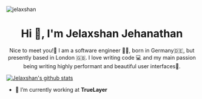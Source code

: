 <p align="left"> <img src="https://komarev.com/ghpvc/?username=jelaxshan" alt="jelaxshan" /> </p>
<h1 align="center">Hi 👋, I'm Jelaxshan Jehanathan</h1>
<p align="center">Nice to meet you!👋 I am a software engineer 👨‍💻, born in Germany🇩🇪, but presently based in London 🇬🇧. I love writing code 💻 and my main passion being writing highly performant and beautiful user interfaces🌈.</p>

[![Jelaxshan's github stats](https://github-readme-stats.vercel.app/api?username=jelaxshan&count_private=true&show_icons=true&theme=dracula)](https://github.com/anuraghazra/github-readme-stats)




- 🔭 I’m currently working at **TrueLayer**


